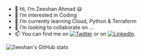 - 👋 Hi, I’m Zeeshan Ahmad 😃
- 👀 I’m interested in Coding
- 🌱 I’m currently learning Cloud, Python & Terraform
- 💞️ I’m looking to collaborate on ...
- 📫 You can find me on [![Twitter][1.2]][1] or on [![LinkedIn][2.2]][2].

![Zeeshan's GitHub stats](https://github-readme-stats.vercel.app/api?username=beingzeeshan&show_icons=true&theme=vue-dark)

<!-- Actual text -->



<!-- Icons -->

[1.2]: http://i.imgur.com/wWzX9uB.png (twitter icon without padding)
[2.2]: https://github.com/MartinHeinz/MartinHeinz/blob/master/linkedin-3-16.png

<!-- Links to your social media accounts -->

[1]: https://twitter.com/zeeshantweet
[2]: https://www.linkedin.com/in/zeeshan-ahmad/



<!---
beingzeeshan/beingzeeshan is a ✨ special ✨ repository because its `README.md` (this file) appears on your GitHub profile.
You can click the Preview link to take a look at your changes.
--->
